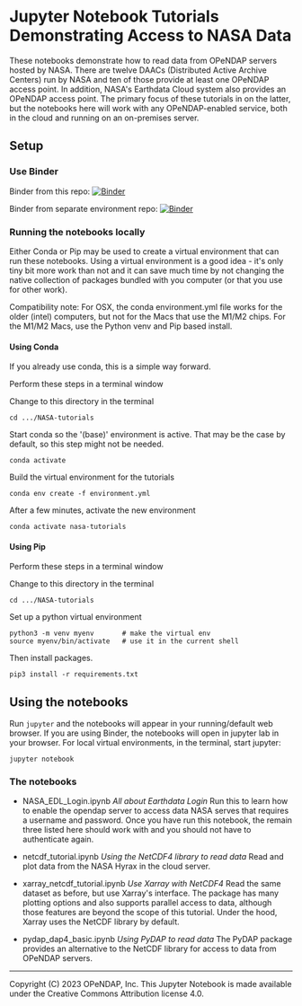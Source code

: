 # Jupyter Notebook Tutorials Demonstrating Access to NASA Data

These notebooks demonstrate how to read data from OPeNDAP servers
hosted by NASA. There are twelve DAACs (Distributed Active Archive
Centers) run by NASA and ten of those provide at least one OPeNDAP
access point. In addition, NASA's Earthdata Cloud system also provides
an OPeNDAP access point. The primary focus of these tutorials in on
the latter, but the notebooks here will work with any OPeNDAP-enabled
service, both in the cloud and running on an on-premises server.

## Setup

### Use Binder

Binder from this repo:
[![Binder](https://mybinder.org/badge_logo.svg)](https://mybinder.org/v2/gh/OPENDAP/NASA-tutorials/main)

Binder from separate environment repo:
[![Binder](https://mybinder.org/badge_logo.svg)](https://mybinder.org/v2/gh/OPENDAP/jupyter-binder/main?urlpath=git-pull%3Frepo%3Dhttps%253A%252F%252Fgithub.com%252FOPENDAP%252FNASA-tutorials%26urlpath%3Dlab%252Ftree%252FNASA-tutorials%252F%26branch%3Dmain)

### Running the notebooks locally

Either Conda or Pip may be used to create a virtual environment that
can run these notebooks. Using a virtual environment is a good idea -
it's only tiny bit more work than not and it can save much time by not
changing the native collection of packages bundled with you computer
(or that you use for other work).

Compatibility note: For OSX, the conda environment.yml file works for 
the older (intel) computers, but not for the Macs that use the M1/M2 chips.
For the M1/M2 Macs, use the Python venv and Pip based install.

#### Using Conda

If you already use conda, this is a simple way forward.

Perform these steps in a terminal window

Change to this directory in the terminal

	cd .../NASA-tutorials

Start conda so the '(base)' environment is active. That may be the
case by default, so this step might not be needed.

	conda activate

Build the virtual environment for the tutorials

	conda env create -f environment.yml

After a few minutes, activate the new environment

	conda activate nasa-tutorials

#### Using Pip

Perform these steps in a terminal window

Change to this directory in the terminal

	cd .../NASA-tutorials

Set up a python virtual environment

	python3 -m venv myenv		# make the virtual env
	source myenv/bin/activate	# use it in the current shell

Then install packages.

    pip3 install -r requirements.txt

## Using the notebooks

Run `jupyter` and the notebooks will appear in your running/default
web browser. If you are using Binder, the notebooks will open in jupyter lab
in your browser. For local virtual environments, in the terminal, start jupyter:

	jupyter notebook

### The notebooks

* NASA_EDL_Login.ipynb		_All about Earthdata Login_ Run this to learn how to enable
the opendap server to access data NASA serves that requires a username and password. Once
you have run this notebook, the remain three listed here should work with and you should
not have to authenticate again.

* netcdf_tutorial.ipynb		_Using the NetCDF4 library to read data_ Read and plot data
from the NASA Hyrax in the cloud server. 

* xarray_netcdf_tutorial.ipynb	_Use Xarray with NetCDF4_ Read the same dataset as before,
but use Xarray's interface. The package has many plotting options and also supports parallel
access to data, although those features are beyond the scope of this tutorial. Under the hood,
Xarray uses the NetCDF library by default.

* pydap_dap4_basic.ipynb	_Using PyDAP to read data_ The PyDAP package provides an 
alternative to the NetCDF library for access to data from OPeNDAP servers. 

----
Copyright (C) 2023 OPeNDAP, Inc. This Jupyter Notebook is made available under the Creative Commons Attribution license 4.0.
